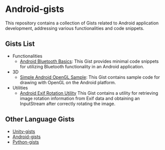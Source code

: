 # Android-gists
This repository contains a collection of Gists related to Android application development, addressing various functionalities and code snippets.

## Gists List
- Functionalities
  - [Android Bluetooth Basics](https://gist.github.com/t-34400/7c80a06925058f6a1076cbf1d5e8fd29):
    This Gist provides minimal code snippets for utilizing Bluetooth functionality in an Android application.
- 3D
  - [Simple Android OpenGL Sample](https://gist.github.com/t-34400/43e7fdad84a808b97295b1c53943de90):
    This Gist contains sample code for drawing with OpenGL on the Android platform.
- Utilities
  - [Android Exif Rotation Utility](https://gist.github.com/t-34400/517616878e2a92d9d6998983fe4c5940)
    This Gist contains a utility for retrieving image rotation information from Exif data and obtaining an InputStream after correctly rotating the image.

## Other Language Gists
- [Unity-gists](https://github.com/t-34400/Unity-gists)
- [Android-gists](https://github.com/t-34400/Android-gists)
- [Python-gists](https://github.com/t-34400/Python-gists)
